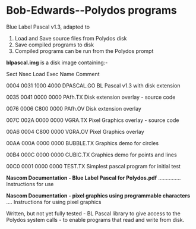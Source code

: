 # Bob-Edwards--Polydos programs
Blue Label Pascal v1.3, adapted to

1. Load and Save source files from Polydos disk
2. Save compiled programs to disk
3. Compiled programs can be run from the Polydos prompt

**blpascal.img** is a disk image containing:-

Sect   Nsec    Load    Exec      Name                 Comment

0004   0031    1000    4000   DPASCAL.GO           BL Pascal v1.3 with disk extension

0035   0041    0000    0000   PAfh.TX              Disk extension overlay - source code

0076   0006    C800    0000   PAfh.OV              Disk extension overlay

007C   002A    0000    0000   VGRA.TX              Pixel Graphics overlay - source code

00A6   0004    C800    0000   VGRA.OV              Pixel Graphics overlay

00AA   000A    0000    0000   BUBBLE.TX            Graphics demo for circles

00B4   000C    0000    0000   CUBIC.TX             Graphics demo for points and lines

00C0   0001    0000    0000   TEST.TX              Simplest pascal program for initial test

**Nascom Documentation - Blue Label Pascal for Polydos.pdf** ............... Instructions for use
 
**Nascom Documentation - pixel graphics using programmable characters** .... Instructions for using pixel graphics

Written, but not yet fully tested - BL Pascal library to give access to the Polydos system calls - to enable programs that read and write from disk.
     
